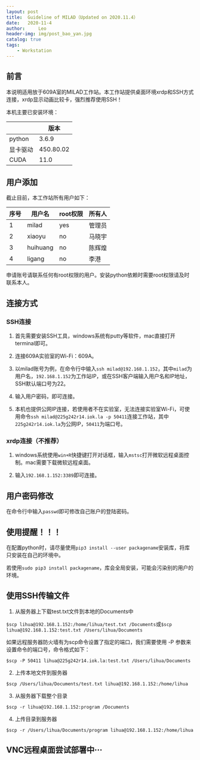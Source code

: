 ```yaml
---
layout: post
title:  Guideline of MILAD（Updated on 2020.11.4）
date:   2020-11-4
author:     Leo
header-img: img/post_bao_yan.jpg
catalog: true
tags:
    - Workstation
---
```



## 前言

本说明适用放于609A室的MILAD工作站。本工作站提供桌面环境xrdp和SSH方式连接，xrdp显示动画比较卡，强烈推荐使用SSH！

本机主要已安装环境：

|     |  版本  |  
|  ----  | ----  |  
| python  | 3.6.9 | 
| 显卡驱动  | 450.80.02 | 
| CUDA  | 11.0 | 

## 用户添加

截止目前，本工作站所有用户如下：

|  序号   |  用户名  |  root权限 | 所有人|
|  ----  | ----  |  ----  | ----  |
| 1  | milad | yes | 管理员 |
| 2  | xiaoyu | no | 马晓宇 |
| 3  | huihuang | no | 陈辉煌 |
| 4  | ligang | no | 李港 |

申请账号请联系任何有root权限的用户。安装python依赖时需要root权限请及时联系本人。

## 连接方式
### SSH连接
1. 首先需要安装SSH工具，windows系统有putty等软件，mac直接打开terminal即可。

2. 连接609A实验室的Wi-Fi：609A。

3. 以milad账号为例，在命令行中输入`ssh milad@192.168.1.152`，其中`milad`为用户名，`192.168.1.152`为工作站IP，或在SSH客户端输入用户名和IP地址，SSH默认端口号为22。

4. 输入用户密码，即可连接。

5. 本机也提供公网IP连接，若使用者不在实验室，无法连接实验室Wi-Fi，可使用命令`ssh milad@225g242r14.iok.la -p 50411`连接工作站，其中`225g242r14.iok.la`为公网IP，`50411`为端口号。

### xrdp连接（不推荐）
1. windows系统使用`win+R`快捷键打开对话框，输入`mstsc`打开微软远程桌面控制。mac需要下载微软远程桌面。

2. 输入`192.168.1.152:3389`即可连接。

## 用户密码修改
在命令行中输入`passwd`即可修改自己账户的登陆密码。

## 使用提醒！！！

在配置python时，请尽量使用`pip3 install --user packagename`安装库，将库只安装在自己的环境中。

若使用`sudo pip3 install packagename`，库会全局安装，可能会污染别的用户的环境。

## 使用SSH传输文件

1. 从服务器上下载test.txt文件到本地的Documents中

`$scp lihua@192.168.1.152:/home/lihua/test.txt /Documents`或`$scp lihua@192.168.1.152:test.txt /Users/lihua/Documents`

如果远程服务器防火墙有为scp命令设置了指定的端口，我们需要使用 -P 参数来设置命令的端口号，命令格式如下：

`$scp -P 50411 lihua@225g242r14.iok.la:test.txt /Users/lihua/Documents`

2. 上传本地文件到服务器

`$scp /Users/lihua/Documents/test.txt lihua@192.168.1.152:/home/lihua`

3. 从服务器下载整个目录

`$scp -r lihua@192.168.1.152:program /Documents`

4. 上传目录到服务器

`$scp -r /Users/lihua/Documents/program lihua@192.168.1.152:/home/lihua`

## VNC远程桌面尝试部署中···

